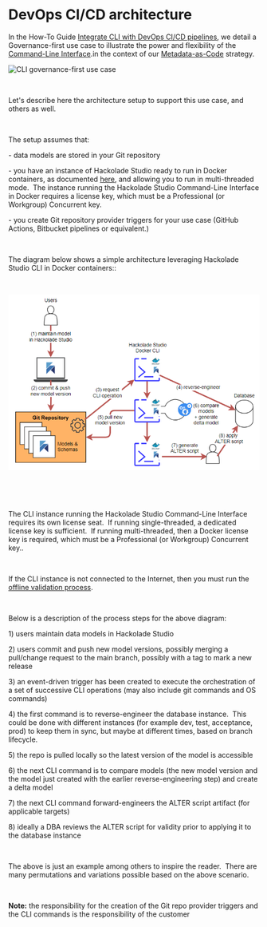 # DevOps CI/CD architecture

In the How-To Guide [Integrate CLI with DevOps CI/CD pipelines](<IntegratetheCLIwithDevOpsCICDpip.md>), we detail a Governance-first use case to illustrate the power and flexibility of the [Command-Line Interface](<CommandLineInterface.md>).in the context of our [Metadata-as-Code](<https://hackolade.com/metadata-as-code.html> "target=\"\_blank\"") strategy.

![CLI governance-first use case](<lib/CLI governance-first use case.png>)

&nbsp;

Let's describe here the architecture setup to support this use case, and others as well.

&nbsp;

The setup assumes that:

\- data models are stored in your Git repository

\- you have an instance of Hackolade Studio ready to run in Docker containers, as documented [here](<https://github.com/hackolade/docker/tree/main/Studio> "target=\"\_blank\""), and allowing you to run in multi-threaded mode.&nbsp; The instance running the Hackolade Studio Command-Line Interface in Docker requires a license key, which must be a Professional (or Workgroup) Concurrent key.

\- you create Git repository provider triggers for your use case (GitHub Actions, Bitbucket pipelines or equivalent.)

&nbsp;

The diagram below shows a simple architecture leveraging Hackolade Studio CLI in Docker containers::

&nbsp;

![Image](<lib/CLI architecture in Docker containers.png>)

&nbsp;

&nbsp;

The CLI instance running the Hackolade Studio Command-Line Interface requires its own license seat.&nbsp; If running single-threaded, a dedicated license key is sufficient.&nbsp; If running multi-threaded, then a Docker license key is required, which must be a Professional (or Workgroup) Concurrent key..

&nbsp;

If the CLI instance is not connected to the Internet, then you must run the [offline validation process](<https://hackolade.com/help/Softwareregistration.html#Offline%20validation> "target=\"\_blank\"").

&nbsp;

Below is a description of the process steps for the above diagram:

&#49;) users maintain data models in Hackolade Studio

&#50;) users commit and push new model versions, possibly merging a pull/change request to the main branch, possibly with a tag to mark a new release

&#51;) an event-driven trigger has been created to execute the orchestration of a set of successive CLI operations (may also include git commands and OS commands)

&#52;) the first command is to reverse-engineer the database instance.&nbsp; This could be done with different instances (for example dev, test, acceptance, prod) to keep them in sync, but maybe at different times, based on branch lifecycle.

&#53;) the repo is pulled locally so the latest version of the model is accessible

&#54;) the next CLI command is to compare models (the new model version and the model just created with the earlier reverse-engineering step) and create a delta model

&#55;) the next CLI command forward-engineers the ALTER script artifact (for applicable targets)

&#56;) ideally a DBA reviews the ALTER script for validity prior to applying it to the database instance

&nbsp;

The above is just an example among others to inspire the reader.&nbsp; There are many permutations and variations possible based on the above scenario.

&nbsp;

**Note:** the responsibility for the creation of the Git repo provider triggers and the CLI commands is the responsibility of the customer

